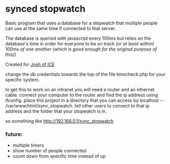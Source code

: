 # synced stopwatch
Basic program that uses a database for a stopwatch that multiple people can use at the same time if connected to that server.

The database is queried with javascript every 100ms but relies on the database's time in order for everyone to be on track 
*(or at least withint 100ms of one another (which is good enough for the original purpose of this))*

Created for [Josh of ICE](https://www.iceorg.org/joshua-rubin/)

change the db credentials towards the top of the file timecheck.php for your specific system.

to get this to work on an intranet you will need a router and an ethernet cable. connect your computer to the router and find the ip address using ifconfig. place this project in a directory that you can access by localhost -- /var/www/html/sync_stopwatch. tell other users to connect to that ip address and the folder that your stopwatch is in. 

so something like 
http://192.168.0.1/sync_stopwatch


### future:
+ multiple timers
+ show number of people connected
+ count down from specific time instead of up